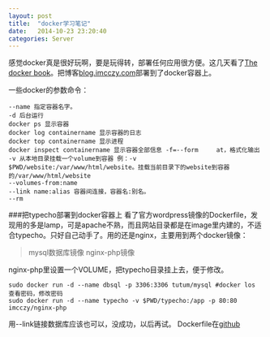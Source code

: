 ```yaml
---
layout: post
title:  "docker学习笔记"
date:   2014-10-23 23:20:40
categories: Server
---
```

感觉docker真是很好玩啊，要是玩得转，部署任何应用很方便。这几天看了[The docker book](http://www.dockerbook.com/)。把博客[blog.imcczy.com](blog.imcczy.com)部署到了docker容器上。

一些docker的参数命令：
    
    --name 指定容器名字。
    -d 后台运行
    docker ps 显示容器
    docker log containername 显示容器的日志
    docker top containername 显示进程
    docker inspect containername 显示容器全部信息 -f=--form     at，格式化输出
    -v 从本地目录挂载一个volume到容器 例：-v $PWD/website:/var/www/html/website。挂载当前目录下的website到容器的/var/www/html/website
    --volumes-from:name 
    --link name:alias 容器间连接，容器名:别名。
    --rm 

###把typecho部署到docker容器上
看了官方wordpress镜像的Dockerfile，发现用的多是lamp，可是apache不熟，而且网站目录都是在image里内建的，不适合typecho。只好自己动手了。用的还是nginx，主要用到两个docker镜像：

> mysql数据库镜像
nginx-php镜像

nginx-php里设置一个VOLUME，把typecho目录挂上去，便于修改。

    sudo docker run -d --name dbsql -p 3306:3306 tutum/mysql #docker los 查看密码，修改密码
    sudo docker run -d --name typecho -v $PWD/typecho:/app -p 80:80 imcczy/nginx-php

用--link链接数据库应该也可以，没成功，以后再试。
Dockerfile在[github](https://github.com/imcczy/mydocker)
